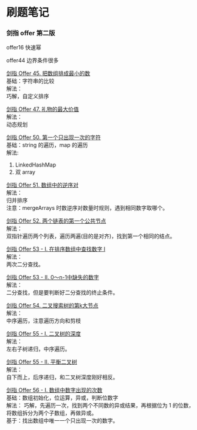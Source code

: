 # 刷题笔记

### 剑指 offer 第二版
offer16 快速幂

offer44 边界条件很多

[剑指 Offer 45. 把数组排成最小的数](https://leetcode-cn.com/problems/ba-shu-zu-pai-cheng-zui-xiao-de-shu-lcof/)  
基础：字符串的比较  
解法：  
巧解，自定义排序

[剑指 Offer 47. 礼物的最大价值](https://leetcode-cn.com/problems/li-wu-de-zui-da-jie-zhi-lcof/)  
解法：  
动态规划

[剑指 Offer 50. 第一个只出现一次的字符](https://leetcode-cn.com/problems/di-yi-ge-zhi-chu-xian-yi-ci-de-zi-fu-lcof/submissions/)  
基础：string 的遍历，map 的遍历  
解法:
1. LinkedHashMap
2. 双 array


[剑指 Offer 51. 数组中的逆序对](https://leetcode-cn.com/problems/shu-zu-zhong-de-ni-xu-dui-lcof/)  
解法：   
归并排序  
注意：mergeArrays 时数逆序对数量时规则，遇到相同数字取哪个。

[剑指 Offer 52. 两个链表的第一个公共节点](https://leetcode-cn.com/problems/liang-ge-lian-biao-de-di-yi-ge-gong-gong-jie-dian-lcof/)  
解法：   
双指针遍历两个列表，遍历两遍(目的是对齐)，找到第一个相同的结点。

[剑指 Offer 53 - I. 在排序数组中查找数字 I](https://leetcode-cn.com/problems/zai-pai-xu-shu-zu-zhong-cha-zhao-shu-zi-lcof/)  
解法：  
两次二分查找。

[剑指 Offer 53 - II. 0～n-1中缺失的数字](https://leetcode-cn.com/problems/que-shi-de-shu-zi-lcof/)  
解法：  
二分查找，但是要判断好二分查找的终止条件。

[剑指 Offer 54. 二叉搜索树的第k大节点](https://leetcode-cn.com/problems/er-cha-sou-suo-shu-de-di-kda-jie-dian-lcof/)  
解法：  
中序遍历，注意遍历方向和剪枝

[剑指 Offer 55 - I. 二叉树的深度](https://leetcode-cn.com/problems/er-cha-shu-de-shen-du-lcof/)  
解法：  
左右子树递归，中序遍历。

[剑指 Offer 55 - II. 平衡二叉树](https://leetcode-cn.com/problems/ping-heng-er-cha-shu-lcof/)  
解法：  
自下而上，后序递归，和二叉树深度刚好相反。

[剑指 Offer 56 - I. 数组中数字出现的次数](https://leetcode-cn.com/problems/shu-zu-zhong-shu-zi-chu-xian-de-ci-shu-lcof/)   
基础：数组初始化，位运算，异或，判断位数字  
解法：
巧解，先遍历一次，找到两个不同数的异或结果，再根据位为 1 的位数，将数组拆分为两个子数组，再做异或。  
基于：找出数组中唯一一个只出现一次的数字。
